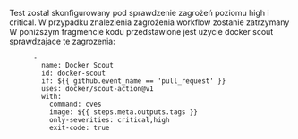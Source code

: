 Test został skonfigurowany pod sprawdzenie zagrożeń poziomu high i critical. 
W przypadku znalezienia zagrożenia workflow zostanie zatrzymany
W poniższym fragmencie kodu przedstawione jest użycie docker scout sprawdzajace te zagrozenia:
```
      - 
        name: Docker Scout
        id: docker-scout
        if: ${{ github.event_name == 'pull_request' }}
        uses: docker/scout-action@v1
        with:
          command: cves
          image: ${{ steps.meta.outputs.tags }}
          only-severities: critical,high
          exit-code: true
```